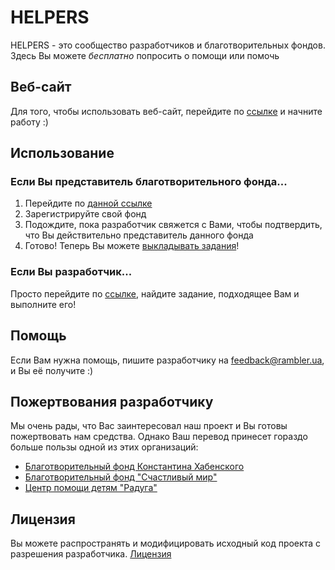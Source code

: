 # HELPERS

HELPERS - это сообщество разработчиков и благотворительных фондов. Здесь Вы можете *бесплатно* попросить о помощи или помочь

## Веб-сайт

Для того, чтобы использовать веб-сайт, перейдите по [ссылке](https://helpers.pythonanywhere.com) и начните работу :)

## Использование

### Если Вы представитель благотворительного фонда...
1) Перейдите по [данной ссылке](https://helpers.pythonanywhere.com/#partnership)
2) Зарегистрируйте свой фонд
3) Подождите, пока разработчик свяжется с Вами, чтобы подтвердить, что Вы действительно представитель данного фонда
4) Готово! Теперь Вы можете [выкладывать задания](https://helpers.pythonanywhere.com/create-task)!

### Если Вы разработчик...
Просто перейдите по [ссылке](https://helpers.pythonanywhere.com/developers), найдите задание, подходящее Вам и выполните его!

## Помощь
Если Вам нужна помощь, пишите разработчику на [feedback@rambler.ua](mailto:feedback@rambler.ua), и Вы её получите :)

## Пожертвования разработчику
Мы очень рады, что Вас заинтересовал наш проект и Вы готовы пожертвовать нам средства. Однако Ваш перевод принесет гораздо больше пользы одной из этих организаций:
- [Благотворительный фонд Константина Хабенского](https://bfkh.ru/help/)
- [Благотворительный фонд "Счастливый мир"](https://blagotvoritelnyi-fond.ru/pay/)
- [Центр помощи детям "Радуга"](https://raduga-omsk.ru/how-to-help/)

## Лицензия
Вы можете распространять и модифицировать исходный код проекта с разрешения разработчика. [Лицензия](https://github.com/aadev151/ru-helpers/blob/main/LICENSE.md)
